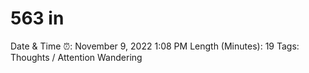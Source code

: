 # 563 in

Date & Time ⏰: November 9, 2022 1:08 PM
Length (Minutes): 19
Tags: Thoughts / Attention Wandering